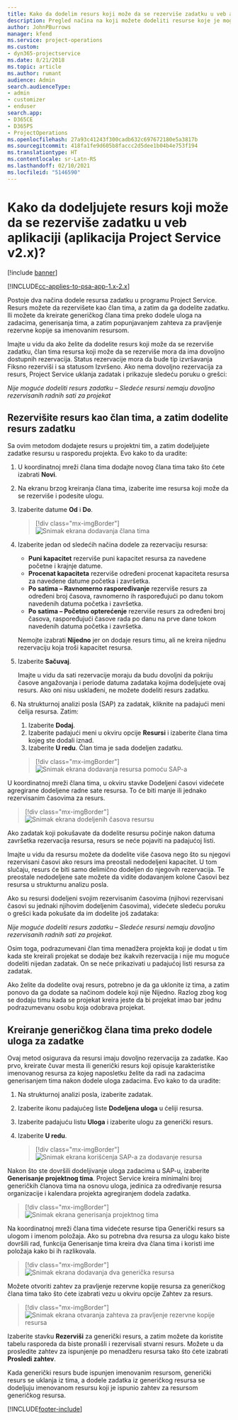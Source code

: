 ```yaml
---
title: Kako da dodelim resurs koji može da se rezerviše zadatku u veb aplikaciji
description: Pregled načina na koji možete dodeliti resurse koje je moguće dodeliti.
author: JohnPBurrows
manager: kfend
ms.service: project-operations
ms.custom:
- dyn365-projectservice
ms.date: 8/21/2018
ms.topic: article
ms.author: rumant
audience: Admin
search.audienceType:
- admin
- customizer
- enduser
search.app:
- D365CE
- D365PS
- ProjectOperations
ms.openlocfilehash: 27a93c41243f300cadb632c697672180e5a3817b
ms.sourcegitcommit: 418fa1fe9d605b8faccc2d5dee1b04b4e753f194
ms.translationtype: HT
ms.contentlocale: sr-Latn-RS
ms.lasthandoff: 02/10/2021
ms.locfileid: "5146590"
---
```

# <a name="how-do-i-assign-a-bookable-resource-to-a-task-in-the-web-app-project-service-app-v2x"></a>Kako da dodeljujete resurs koji može da se rezerviše zadatku u veb aplikaciji (aplikacija Project Service v2.x)?

[!include [banner](../includes/psa-now-project-operations.md)]

[!INCLUDE[cc-applies-to-psa-app-1.x-2.x](../includes/cc-applies-to-psa-app-1x-2x.md)]

Postoje dva načina dodele resursa zadatku u programu Project Service. Resurs možete da rezervišete kao član tima, a zatim da ga dodelite zadatku. Ili možete da kreirate generičkog člana tima preko dodele uloga na zadacima, generisanja tima, a zatim popunjavanjem zahteva za pravljenje rezervne kopije sa imenovanim resursom.

Imajte u vidu da ako želite da dodelite resurs koji može da se rezerviše zadatku, član tima resursa koji može da se rezerviše mora da ima dovoljno dostupnih rezervacija. Status rezervacije mora da bude tip izvršavanja Fiksno rezerviši i sa statusom Izvršeno. Ako nema dovoljno rezervacija za resurs, Project Service uklanja zadatak i prikazuje sledeću poruku o grešci:

*Nije moguće dodeliti resurs zadatku – Sledeće resursi nemaju dovoljno rezervisanih radnih sati za projekat*

## <a name="book-a-resource-as-a-team-member-and-then-assign-the-resource-to-a-task"></a>Rezervišite resurs kao član tima, a zatim dodelite resurs zadatku

Sa ovim metodom dodajete resurs u projektni tim, a zatim dodeljujete zadatke resursu u rasporedu projekta. Evo kako to da uradite:
1.  U koordinatnoj mreži člana tima dodajte novog člana tima tako što ćete izabrati **Novi**.
2.  Na ekranu brzog kreiranja člana tima, izaberite ime resursa koji može da se rezerviše i podesite ulogu.
3.  Izaberite datume **Od** i **Do**.

    > [!div class="mx-imgBorder"] 
    > ![Snimak ekrana dodavanja člana tima](media/FAQ-Resources-to-Tasks2-1.png "Snimak ekrana dodavanja člana tima")
 
4.  Izaberite jedan od sledećih načina dodele za rezervaciju resursa:
    - **Puni kapacitet** rezerviše puni kapacitet resursa za navedene početne i krajnje datume.
    - **Procenat kapaciteta** rezerviše određeni procenat kapaciteta resursa za navedene datume početka i završetka.
    - **Po satima – Ravnomerno raspoređivanje** rezerviše resurs za određeni broj časova, ravnomerno ih raspoređujući po danu tokom navedenih datuma početka i završetka.
    - **Po satima – Početno opterećenje** rezerviše resurs za određeni broj časova, raspoređujući časove rada po danu na prve dane tokom navedenih datuma početka i završetka.

    Nemojte izabrati **Nijedno** jer on dodaje resurs timu, ali ne kreira nijednu rezervaciju koja troši kapacitet resursa.
5.  Izaberite **Sačuvaj**.

    Imajte u vidu da sati rezervacije moraju da budu dovoljni da pokriju časove angažovanja i periode datuma zadataka kojima dodeljujete ovaj resurs. Ako oni nisu usklađeni, ne možete dodeliti resurs zadatku.

6.  Na strukturnoj analizi posla (SAP) za zadatak, kliknite na padajući meni ćelija resursa. Zatim: 

    1. Izaberite **Dodaj**.
    2. Izaberite padajući meni u okviru opcije **Resursi** i izaberite člana tima kojeg ste dodali iznad.
    3. Izaberite **U redu**. Član tima je sada dodeljen zadatku.

    > [!div class="mx-imgBorder"] 
    > ![Snimak ekrana dodavanja resursa pomoću SAP-a](media/FAQ-Resources-to-Tasks2-2.png "Snimak ekrana dodavanja resursa pomoću SAP-a")
 
U koordinatnoj mreži člana tima, u okviru stavke Dodeljeni časovi videćete agregirane dodeljene radne sate resursa. To će biti manje ili jednako rezervisanim časovima za resurs. 

> [!div class="mx-imgBorder"] 
> ![Snimak ekrana dodeljenih časova resursu](media/FAQ-Resources-to-Tasks2-3.png "Snimak ekrana dodeljenih časova resursu")
 
Ako zadatak koji pokušavate da dodelite resursu počinje nakon datuma završetka rezervacija resursa, resurs se neće pojaviti na padajućoj listi.

Imajte u vidu da resursu možete da dodelite više časova nego što su njegovi rezervisani časovi ako resurs ima preostali nedodeljeni kapacitet. U tom slučaju, resurs će biti samo delimično dodeljen do njegovih rezervacija. Te preostale nedodeljene sate možete da vidite dodavanjem kolone Časovi bez resursa u strukturnu analizu posla.

Ako su resursi dodeljeni svojim rezervisanim časovima (njihovi rezervisani časovi su jednaki njihovim dodeljenim časovima), videćete sledeću poruku o grešci kada pokušate da im dodelite još zadataka:

*Nije moguće dodeliti resurs zadatku – Sledeće resursi nemaju dovoljno rezervisanih radnih sati za projekat.*

Osim toga, podrazumevani član tima menadžera projekta koji je dodat u tim kada ste kreirali projekat se dodaje bez ikakvih rezervacija i nije mu moguće dodeliti nijedan zadatak. On se neće prikazivati u padajućoj listi resursa za zadatak.

Ako želite da dodelite ovaj resurs, potrebno je da ga uklonite iz tima, a zatim ponovo da ga dodate sa načinom dodele koji nije Nijedno. Razlog zbog kog se dodaju timu kada se projekat kreira jeste da bi projekat imao bar jednu podrazumevanu osobu koja odobrava projekat.

## <a name="create-a-generic-team-member-through-role-assignment-on-tasks"></a>Kreiranje generičkog člana tima preko dodele uloga za zadatke

Ovaj metod osigurava da resursi imaju dovoljno rezervacija za zadatke. Kao prvo, kreirate čuvar mesta ili generički resurs koji opisuje karakteristike imenovanog resursa za kojeg naposletku želite da radi na zadacima generisanjem tima nakon dodele uloga zadacima. Evo kako to da uradite:

1. Na strukturnoj analizi posla, izaberite zadatak.
2. Izaberite ikonu padajućeg liste **Dodeljena uloga** u ćeliji resursa.
3. Izaberite padajuću listu **Uloga** i izaberite ulogu za generički resurs.
4. Izaberite **U redu**.

    > [!div class="mx-imgBorder"] 
    > ![Snimak ekrana korišćenja SAP-a za dodavanje resursa](media/FAQ-Resources-to-Tasks2-4.png "Snimak ekrana korišćenja SAP-a za dodavanje resursa")
 
Nakon što ste dovršili dodeljivanje uloga zadacima u SAP-u, izaberite **Generisanje projektnog tima**. Project Service kreira minimalni broj generičkih članova tima na osnovu uloga, jedinica za određivanje resursa organizacije i kalendara projekta agregiranjem dodela zadatka.

> [!div class="mx-imgBorder"] 
> ![Snimak ekrana generisanja projektnog tima](media/FAQ-Resources-to-Tasks2-5.png "Snimak ekrana generisanja projektnog tima")
 
Na koordinatnoj mreži člana tima videćete resurse tipa Generički resurs sa ulogom i imenom položaja. Ako su potrebna dva resursa za ulogu kako biste dovršili rad, funkcija Generisanje tima kreira dva člana tima i koristi ime položaja kako bi ih razlikovala.

> [!div class="mx-imgBorder"] 
> ![Snimak ekrana dodavanja dva generička resursa](media/FAQ-Resources-to-Tasks2-6.png "Snimak ekrana dodavanja dva generička resursa")
 
Možete otvoriti zahtev za pravljenje rezervne kopije resursa za generičkog člana tima tako što ćete izabrati vezu u okviru opcije Zahtev za resurs.

> [!div class="mx-imgBorder"] 
> ![Snimak ekrana otvaranja zahteva za pravljenje rezervne kopije resursa](media/FAQ-Resources-to-Tasks2-7.png "Snimak ekrana otvaranja zahteva za pravljenje rezervne kopije resursa")

Izaberite stavku **Rezerviši** za generički resurs, a zatim možete da koristite tabelu rasporeda da biste pronašli i rezervisali stvarni resurs. Možete u da prosledite zahtev za ispunjenje po menadžeru resursa tako što ćete izabrati **Prosledi zahtev**.

Kada generički resurs bude ispunjen imenovanim resursom, generički resurs se uklanja iz tima, a dodele zadatka iz generičkog resursa se dodeljuju imenovanom resursu koji je ispunio zahtev za resursom generičkog resursa.
 



[!INCLUDE[footer-include](../includes/footer-banner.md)]
